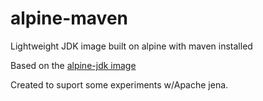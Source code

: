 # alpine-maven
Lightweight JDK image built on alpine with maven installed

Based on the [alpine-jdk image](https://github.com/Markbnj/alpine-jdk)

Created to suport some experiments w/Apache jena.
